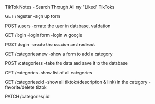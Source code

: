 TikTok Notes - Search Through All my "Liked" TikToks

GET /register
-sign up form

POST /users
-create the user in database, validation

GET /login
-login form
-login w google

POST /login
-create the session and redirect

GET /categories/new
-show a form to add a category

POST /categoriess
-take the data and save it to the database

GET /categories
-show list of all categories

GET /categories/:id
-show all tiktoks(description & link) in the category
-favorite/delete tiktok

PATCH /categories/:id
